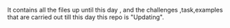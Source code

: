 It contains all the files up until this day , and the challenges ,task,examples that are carried out till this day this repo  is "Updating".
